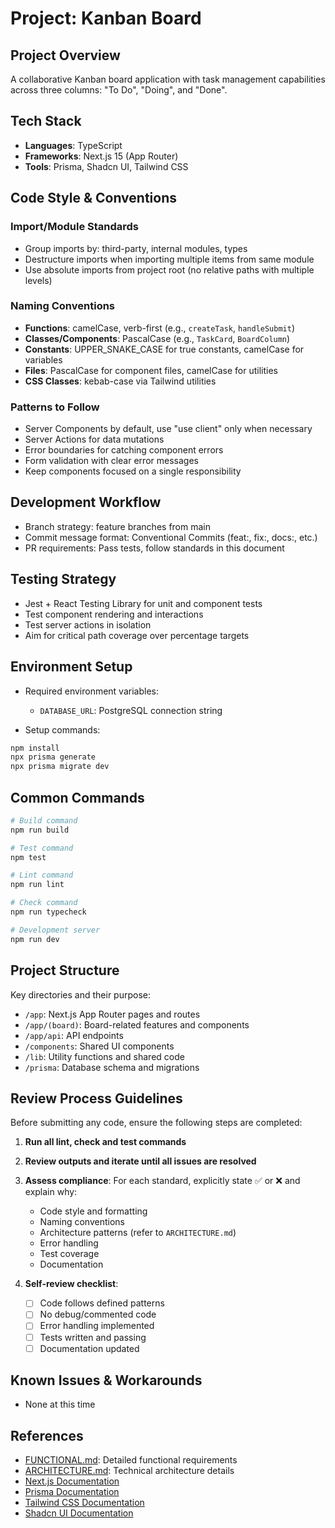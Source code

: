 # Project: Kanban Board

## Project Overview

A collaborative Kanban board application with task management capabilities across three columns: "To Do", "Doing", and "Done".

## Tech Stack

- **Languages**: TypeScript
- **Frameworks**: Next.js 15 (App Router)
- **Tools**: Prisma, Shadcn UI, Tailwind CSS

## Code Style & Conventions

### Import/Module Standards

- Group imports by: third-party, internal modules, types
- Destructure imports when importing multiple items from same module
- Use absolute imports from project root (no relative paths with multiple levels)

### Naming Conventions

- **Functions**: camelCase, verb-first (e.g., `createTask`, `handleSubmit`)
- **Classes/Components**: PascalCase (e.g., `TaskCard`, `BoardColumn`)
- **Constants**: UPPER_SNAKE_CASE for true constants, camelCase for variables
- **Files**: PascalCase for component files, camelCase for utilities
- **CSS Classes**: kebab-case via Tailwind utilities

### Patterns to Follow

- Server Components by default, use "use client" only when necessary
- Server Actions for data mutations
- Error boundaries for catching component errors
- Form validation with clear error messages
- Keep components focused on a single responsibility

## Development Workflow

- Branch strategy: feature branches from main
- Commit message format: Conventional Commits (feat:, fix:, docs:, etc.)
- PR requirements: Pass tests, follow standards in this document

## Testing Strategy

- Jest + React Testing Library for unit and component tests
- Test component rendering and interactions
- Test server actions in isolation
- Aim for critical path coverage over percentage targets

## Environment Setup

- Required environment variables:
  - `DATABASE_URL`: PostgreSQL connection string
  
- Setup commands:
```bash
npm install
npx prisma generate
npx prisma migrate dev
```

## Common Commands

```bash
# Build command
npm run build

# Test command
npm test

# Lint command
npm run lint

# Check command
npm run typecheck

# Development server
npm run dev
```

## Project Structure

Key directories and their purpose:

- `/app`: Next.js App Router pages and routes
- `/app/(board)`: Board-related features and components
- `/app/api`: API endpoints
- `/components`: Shared UI components
- `/lib`: Utility functions and shared code
- `/prisma`: Database schema and migrations

## Review Process Guidelines

Before submitting any code, ensure the following steps are completed:

1. **Run all lint, check and test commands**

2. **Review outputs and iterate until all issues are resolved**

3. **Assess compliance**:
   For each standard, explicitly state ✅ or ❌ and explain why:

   - Code style and formatting
   - Naming conventions
   - Architecture patterns (refer to `ARCHITECTURE.md`)
   - Error handling
   - Test coverage
   - Documentation

4. **Self-review checklist**:
   - [ ] Code follows defined patterns
   - [ ] No debug/commented code
   - [ ] Error handling implemented
   - [ ] Tests written and passing
   - [ ] Documentation updated

## Known Issues & Workarounds

- None at this time

## References

- [FUNCTIONAL.md](FUNCTIONAL.md): Detailed functional requirements
- [ARCHITECTURE.md](ARCHITECTURE.md): Technical architecture details
- [Next.js Documentation](https://nextjs.org/docs)
- [Prisma Documentation](https://www.prisma.io/docs)
- [Tailwind CSS Documentation](https://tailwindcss.com/docs)
- [Shadcn UI Documentation](https://ui.shadcn.com)